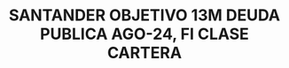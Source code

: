 ---
layout: fund
title: SANTANDER OBJETIVO 13M DEUDA PUBLICA AGO-24, FI CLASE CARTERA
isin: ES0175017013
---